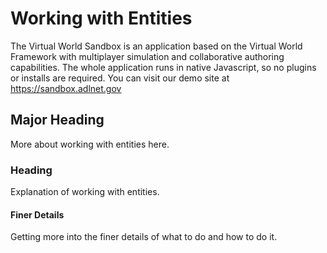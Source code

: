 # Working with Entities

The Virtual World Sandbox is an application based on the Virtual World Framework with multiplayer simulation and collaborative authoring capabilities. The whole application runs in native Javascript, so no plugins or installs are required. You can visit our demo site at https://sandbox.adlnet.gov

## Major Heading

More about working with entities here.

### Heading

Explanation of working with entities.

#### Finer Details

Getting more into the finer details of what to do and how to do it.
